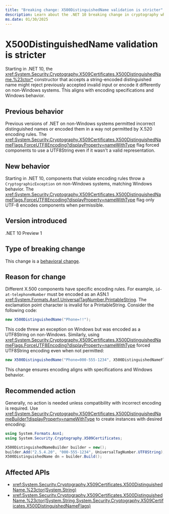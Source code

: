 ```yaml
---
title: "Breaking change: X500DistinguishedName validation is stricter"
description: Learn about the .NET 10 breaking change in cryptography where X500DistinguishedName validation is stricter.
ms.date: 01/30/2025
---
```

# X500DistinguishedName validation is stricter

Starting in .NET 10, the <xref:System.Security.Cryptography.X509Certificates.X500DistinguishedName.%23ctor*> constructor that accepts a string-encoded distinguished name might reject previously accepted invalid input or encode it differently on non-Windows systems. This aligns with encoding specifications and Windows behavior.

## Previous behavior

Previous versions of .NET on non-Windows systems permitted incorrect distinguished names or encoded them in a way not permitted by X.520 encoding rules. The <xref:System.Security.Cryptography.X509Certificates.X500DistinguishedNameFlags.ForceUTF8Encoding?displayProperty=nameWithType> flag forced components to use a UTF8String even if it wasn't a valid representation.

## New behavior

Starting in .NET 10, components that violate encoding rules throw a `CryptographicException` on non-Windows systems, matching Windows behavior. The <xref:System.Security.Cryptography.X509Certificates.X500DistinguishedNameFlags.ForceUTF8Encoding?displayProperty=nameWithType> flag only UTF-8 encodes components when permissible.

## Version introduced

.NET 10 Preview 1

## Type of breaking change

This change is a [behavioral change](../../categories.md#behavioral-change).

## Reason for change

Different X.500 components have specific encoding rules. For example, `id-at-telephoneNumber` must be encoded as an ASN.1 <xref:System.Formats.Asn1.UniversalTagNumber.PrintableString>. The exclamation point character is invalid for a PrintableString. Consider the following code:

```csharp
new X500DistinguishedName("Phone=!!");
```

This code threw an exception on Windows but was encoded as a UTF8String on non-Windows. Similarly, using <xref:System.Security.Cryptography.X509Certificates.X500DistinguishedNameFlags.ForceUTF8Encoding?displayProperty=nameWithType> forced UTF8String encoding even when not permitted:

```csharp
new X500DistinguishedName("Phone=000-555-1234", X500DistinguishedNameFlags.ForceUTF8Encoding);
```

This change ensures encoding aligns with specifications and Windows behavior.

## Recommended action

Generally, no action is needed unless compatibility with incorrect encoding is required. Use <xref:System.Security.Cryptography.X509Certificates.X500DistinguishedNameBuilder?displayProperty=nameWithType> to create instances with desired encoding:

```csharp
using System.Formats.Asn1;
using System.Security.Cryptography.X509Certificates;

X500DistinguishedNameBuilder builder = new();
builder.Add("2.5.4.20", "000-555-1234", UniversalTagNumber.UTF8String);
X500DistinguishedName dn = builder.Build();
```

## Affected APIs

- <xref:System.Security.Cryptography.X509Certificates.X500DistinguishedName.%23ctor(System.String)>
- <xref:System.Security.Cryptography.X509Certificates.X500DistinguishedName.%23ctor(System.String,System.Security.Cryptography.X509Certificates.X500DistinguishedNameFlags)>
